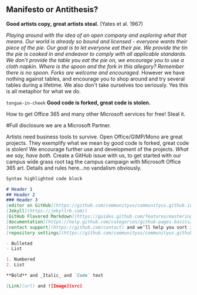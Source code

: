 ## Manifesto or Antithesis?

**Good artists copy, great artists steal.** (Yates et al. 1967)

_Playing around with the idea of an open company and exploring what that means. Our world is already so bound and licensed - everyone wants their piece of the pie.  Our goal is to let everyone eat their pie. We provide the tin the pie is cooked in and endeavor to comply with all applicable standards. We don't provide the table you eat the pie on, we encourage you to use a cloth napkin. Where is the spoon and the fork in this allegory? Remember there is no spoon. Forks are welcome and encouraged._ However we have nothing against tables, and encourage you to shop around and try several tables during a lifetime. We also don't take ourselves too seriously. Yes this is all metaphor for what we do.


```tongue-in-cheek``` **Good code is forked, great code is stolen.**







How to get Office 365 and many other Microsoft services for free! Steal it.

#Full disclosure we are a Microsoft Partner.

Artists need business tools to survive. Open Office/GIMP/Mono are great projects. They exemplify what we mean by good code is forked, great code is stolen! We encourage further use and development of the projects. _What we say, have both._
Create a GitHub issue with us, to get started with our campus wide grass root tag the campus campaign with Microsoft Office 365 art. Details and rules here...no vandalism obviously.









```markdown
Syntax highlighted code block

# Header 1
## Header 2
### Header 3
[editor on GitHub](https://github.com/communityus/communityus.github.io/edit/master/index.md)
[Jekyll](https://jekyllrb.com/)
[GitHub Flavored Markdown](https://guides.github.com/features/mastering-markdown/).
[documentation](https://help.github.com/categories/github-pages-basics/)
[contact support](https://github.com/contact) and we’ll help you sort it out.
[repository settings](https://github.com/communityus/communityus.github.io/settings). The name of this theme is saved in the Jekyll `_config.yml` configuration file.

- Bulleted
- List

1. Numbered
2. List

**Bold** and _Italic_ and `Code` text

[Link](url) and ![Image](src)
```
